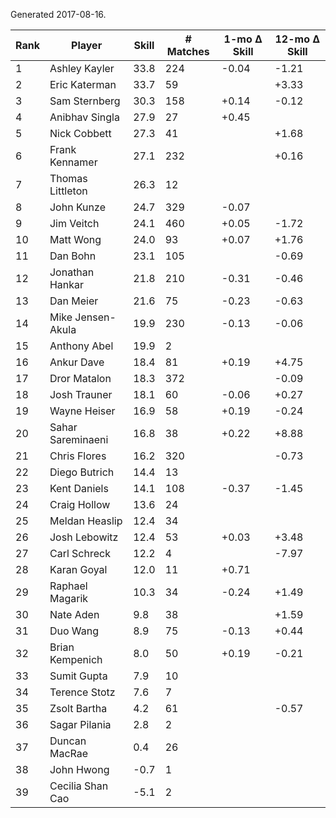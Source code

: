Generated 2017-08-16.

| Rank | Player            | Skill | # Matches | 1-mo Δ Skill | 12-mo Δ Skill |
|------|-------------------|-------|-----------|--------------|---------------|
|    1 | Ashley Kayler     |  33.8 |       224 |        -0.04 |         -1.21 |
|    2 | Eric Katerman     |  33.7 |        59 |              |         +3.33 |
|    3 | Sam Sternberg     |  30.3 |       158 |        +0.14 |         -0.12 |
|    4 | Anibhav Singla    |  27.9 |        27 |        +0.45 |               |
|    5 | Nick Cobbett      |  27.3 |        41 |              |         +1.68 |
|    6 | Frank Kennamer    |  27.1 |       232 |              |         +0.16 |
|    7 | Thomas Littleton  |  26.3 |        12 |              |               |
|    8 | John Kunze        |  24.7 |       329 |        -0.07 |               |
|    9 | Jim Veitch        |  24.1 |       460 |        +0.05 |         -1.72 |
|   10 | Matt Wong         |  24.0 |        93 |        +0.07 |         +1.76 |
|   11 | Dan Bohn          |  23.1 |       105 |              |         -0.69 |
|   12 | Jonathan Hankar   |  21.8 |       210 |        -0.31 |         -0.46 |
|   13 | Dan Meier         |  21.6 |        75 |        -0.23 |         -0.63 |
|   14 | Mike Jensen-Akula |  19.9 |       230 |        -0.13 |         -0.06 |
|   15 | Anthony Abel      |  19.9 |         2 |              |               |
|   16 | Ankur Dave        |  18.4 |        81 |        +0.19 |         +4.75 |
|   17 | Dror Matalon      |  18.3 |       372 |              |         -0.09 |
|   18 | Josh Trauner      |  18.1 |        60 |        -0.06 |         +0.27 |
|   19 | Wayne Heiser      |  16.9 |        58 |        +0.19 |         -0.24 |
|   20 | Sahar Sareminaeni |  16.8 |        38 |        +0.22 |         +8.88 |
|   21 | Chris Flores      |  16.2 |       320 |              |         -0.73 |
|   22 | Diego Butrich     |  14.4 |        13 |              |               |
|   23 | Kent Daniels      |  14.1 |       108 |        -0.37 |         -1.45 |
|   24 | Craig Hollow      |  13.6 |        24 |              |               |
|   25 | Meldan Heaslip    |  12.4 |        34 |              |               |
|   26 | Josh Lebowitz     |  12.4 |        53 |        +0.03 |         +3.48 |
|   27 | Carl Schreck      |  12.2 |         4 |              |         -7.97 |
|   28 | Karan Goyal       |  12.0 |        11 |        +0.71 |               |
|   29 | Raphael Magarik   |  10.3 |        34 |        -0.24 |         +1.49 |
|   30 | Nate Aden         |   9.8 |        38 |              |         +1.59 |
|   31 | Duo Wang          |   8.9 |        75 |        -0.13 |         +0.44 |
|   32 | Brian Kempenich   |   8.0 |        50 |        +0.19 |         -0.21 |
|   33 | Sumit Gupta       |   7.9 |        10 |              |               |
|   34 | Terence Stotz     |   7.6 |         7 |              |               |
|   35 | Zsolt Bartha      |   4.2 |        61 |              |         -0.57 |
|   36 | Sagar Pilania     |   2.8 |         2 |              |               |
|   37 | Duncan MacRae     |   0.4 |        26 |              |               |
|   38 | John Hwong        |  -0.7 |         1 |              |               |
|   39 | Cecilia Shan Cao  |  -5.1 |         2 |              |               |
